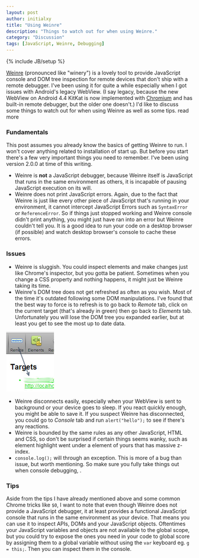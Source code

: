 ```yaml
---
layout: post
author: initialxy
title: "Using Weinre"
description: "Things to watch out for when using Weinre."
category: "Discussion"
tags: [JavaScript, Weinre, Debugging]
---
```

{% include JB/setup %}

[Weinre](http://people.apache.org/~pmuellr/weinre/docs/latest/) (pronounced like "winery") is a lovely tool to provide JavaScript console and DOM tree inspection for remote devices that don't ship with a remote debugger. I've been using it for quite a while especially when I got issues with Android's legacy WebView. (I say legacy, because the new WebView on Android 4.4 KitKat is now implemented with [Chromium](http://developer.android.com/about/versions/android-4.4.html#Behaviors) and has built-in remote debugger, but the older one doesn't.) I'd like to discuss some things to watch out for when using Weinre as well as some tips. <span class="hidden">read more</span>

### Fundamentals

This post assumes you already know the basics of getting Weinre to run. I won't cover anything related to installation of start up. But before you start there's a few very important things you need to remember. I've been using version 2.0.0 at time of this writing.

* Weinre is **not** a JavaScript debugger, because Weinre itself is JavaScript that runs in the same environment as others, it is incapable of pausing JavaScript execution on its will.
* Weinre does not print JavaScript errors. Again, due to the fact that Weinre is just like every other piece of JavaScript that's running in your environment, it cannot intercept JavaScript Errors such as `SyntaxError` or `ReferenceError`. So if things just stopped working and Weinre console didn't print anything, you might just have ran into an error but Weinre couldn't tell you. It is a good idea to run your code on a desktop browser (if possible) and watch desktop browser's console to cache these errors.

### Issues

* Weinre is sluggish. You could inspect elements and make changes just like Chrome's inspector, but you gotta be patient. Sometimes when you change a CSS property and nothing happens, it might just be Weinre taking its time.
* Weinre's DOM tree does not get refreshed as often as you wish. Most of the time it's outdated following some DOM manipulations. I've found that the best way to force is to refresh is to go back to _Remote_ tab, click on the current target (that's already in green) then go back to _Elements_ tab. Unfortunately you will lose the DOM tree you expanded earlier, but at least you get to see the most up to date data.

![Remote target](/static/images/2013-11-21-using-weinre/remote_refresh.jpg)

* Weinre disconnects easily, especially when your WebView is sent to background or your device goes to sleep. If you react quickly enough, you might be able to save it. If you suspect Weinre has disconnected, you could go to _Console_ tab and run `alert("hello");` to see if there's any reactions.
* Weinre is bounded by the same rules as any other JavaScript, HTML and CSS, so don't be surprised if certain things seems wanky, such as element highlight went under a element of yours that has massive z-index.
* `console.log();` will through an exception. This is more of a bug than issue, but worth mentioning. So make sure you fully take things out when console debugging, .

### Tips

Aside from the tips I have already mentioned above and some common Chrome tricks like `$0`, I want to note that even though Weinre does not provide a JavaScript debugger, it at least provides a functional JavaScript console that runs in the same environment as your device. That means you can use it to inspect APIs, DOMs and your JavaScript objects. Oftentimes your JavaScript variables and objects are not available to the global scope, but you could try to expose the ones you need in your code to global score by assigning them to a global variable without using the `var` keyboard eg. `g = this;`. Then you can inspect them in the console.
